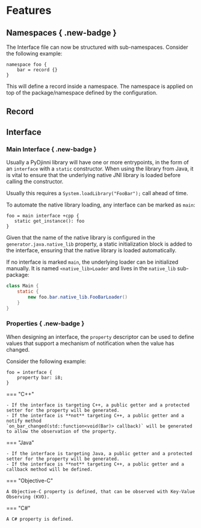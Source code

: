 # Features

## Namespaces { .new-badge }

The Interface file can now be structured with sub-namespaces. Consider the following example:

```djinni
namespace foo {
    bar = record {}
}
```

This will define a record inside a namespace. The namespace is applied on top of the package/namespace defined by
the configuration.

## Record



## Interface 

### Main Interface { .new-badge }

Usually a PyDjinni library will have one or more entrypoints, in the form of an `interface` with a `static` constructor.
When using the library from Java, it is vital to ensure that the underlying native JNI library is loaded before 
calling the constructor.

Usually this requires a `System.loadLibrary("FooBar");` call ahead of time.

To automate the native library loading, any interface can be marked as `main`:

```djinni
foo = main interface +cpp {
   static get_instance(): foo
}
```

Given that the name of the native library is configured in the `generator.java.native_lib` property, a static
initialization block is added to the interface, ensuring that the native library is loaded automatically.

If no interface is marked `main`, the underlying loader can be initialized manually. 
It is named `<native_lib>Loader` and lives in the `native_lib` sub-package:

```java
class Main {
    static {
        new foo.bar.native_lib.FooBarLoader()
    }
}
```

### Properties { .new-badge }

When designing an interface, the `property` descriptor can be used to define values that support a mechanism of
notification when the value has changed.

Consider the following example:

```djinni
foo = interface {
    property bar: i8;
}
```

=== "C++"

    - If the interface is targeting C++, a public getter and a protected setter for the property will be generated.
    - If the interface is **not** targeting C++, a public getter and a notify method 
    `on_bar_changed(std::function<void(Bar)> callback)` will be generated to allow the observation of the property.

=== "Java"

    - If the interface is targeting Java, a public getter and a protected setter for the property will be generated.
    - If the interface is **not** targeting C++, a public getter and a callback method will be defined.

=== "Objective-C"

    A Objective-C property is defined, that can be observed with Key-Value Observing (KVO).

=== "C#"

    A C# property is defined.
